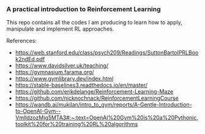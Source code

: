 ### A practical introduction to Reinforcement Learning

This repo contains all the codes I am producing to learn how to apply, manipulate and implement RL approaches.

References:
- https://web.stanford.edu/class/psych209/Readings/SuttonBartoIPRLBook2ndEd.pdf
- https://www.davidsilver.uk/teaching/
- https://gymnasium.farama.org/
- https://www.gymlibrary.dev/index.html
- https://stable-baselines3.readthedocs.io/en/master/
- https://github.com/erikdelange/Reinforcement-Learning-Maze
- https://github.com/nicknochnack/ReinforcementLearningCourse
- https://wandb.ai/mukilan/intro_to_gym/reports/A-Gentle-Introduction-to-OpenAI-Gym--VmlldzozMjg5MTA3#:~:text=OpenAI%20Gym%20is%20a%20Pythonic,toolkit%20for%20training%20RL%20algorithms
